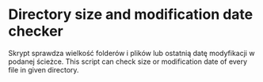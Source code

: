 # Directory size and modification date checker

Skrypt sprawdza wielkość folderów i plików lub ostatnią datę modyfikacji w podanej ścieżce.
This script can check size or modification date of every file in given directory.
